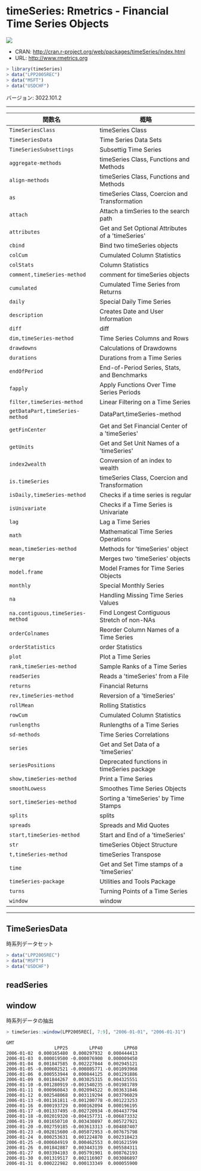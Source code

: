 

# timeSeries: Rmetrics - Financial Time Series Objects

[![](http://www.r-pkg.org/badges/version/timeSeries)](http://cran.rstudio.com/web/packages/timeSeries/index.html)

* CRAN: http://cran.r-project.org/web/packages/timeSeries/index.html
* URL: http://www.rmetrics.org


```r
> library(timeSeries)
> data("LPP2005REC")
> data("MSFT")
> data("USDCHF")
```

バージョン: 3022.101.2

-----



| 関数名 | 概略 |
|--------|------|
| `TimeSeriesClass` | timeSeries Class |
| `TimeSeriesData` | Time Series Data Sets |
| `TimeSeriesSubsettings` | Subsettig Time Series |
| `aggregate-methods` | timeSeries Class, Functions and Methods |
| `align-methods` | timeSeries Class, Functions and Methods |
| `as` | timeSeries Class, Coercion and Transformation |
| `attach` | Attach a timSeries to the search path |
| `attributes` | Get and Set Optional Attributes of a 'timeSeries' |
| `cbind` | Bind two timeSeries objects |
| `colCum` | Cumulated Column Statistics |
| `colStats` | Column Statistics |
| `comment,timeSeries-method` | comment for timeSeries objects |
| `cumulated` | Cumulated Time Series from Returns |
| `daily` | Special Daily Time Series |
| `description` | Creates Date and User Information |
| `diff` | diff |
| `dim,timeSeries-method` | Time Series Columns and Rows |
| `drawdowns` | Calculations of Drawdowns |
| `durations` | Durations from a Time Series |
| `endOfPeriod` | End-of-Period Series, Stats, and Benchmarks |
| `fapply` | Apply Functions Over Time Series Periods |
| `filter,timeSeries-method` | Linear Filtering on a Time Series |
| `getDataPart,timeSeries-method` | DataPart,timeSeries-method |
| `getFinCenter` | Get and Set Financial Center of a 'timeSeries' |
| `getUnits` | Get and Set Unit Names of a 'timeSeries' |
| `index2wealth` | Conversion of an index to wealth |
| `is.timeSeries` | timeSeries Class, Coercion and Transformation |
| `isDaily,timeSeries-method` | Checks if a time series is regular |
| `isUnivariate` | Checks if a Time Series is Univariate |
| `lag` | Lag a Time Series |
| `math` | Mathematical Time Series Operations |
| `mean,timeSeries-method` | Methods for 'timeSeries' object |
| `merge` | Merges two 'timeSeries' objects |
| `model.frame` | Model Frames for Time Series Objects |
| `monthly` | Special Monthly Series |
| `na` | Handling Missing Time Series Values |
| `na.contiguous,timeSeries-method` | Find Longest Contiguous Stretch of non-NAs |
| `orderColnames` | Reorder Column Names of a Time Series |
| `orderStatistics` | order Statistics |
| `plot` | Plot a Time Series |
| `rank,timeSeries-method` | Sample Ranks of a Time Series |
| `readSeries` | Reads a 'timeSeries' from a File |
| `returns` | Financial Returns |
| `rev,timeSeries-method` | Reversion of a 'timeSeries' |
| `rollMean` | Rolling Statistics |
| `rowCum` | Cumulated Column Statistics |
| `runlengths` | Runlengths of a Time Series |
| `sd-methods` | Time Series Correlations |
| `series` | Get and Set Data of a 'timeSeries' |
| `seriesPositions` | Deprecated functions in timeSeries package |
| `show,timeSeries-method` | Print a Time Series |
| `smoothLowess` | Smoothes Time Series Objects |
| `sort,timeSeries-method` | Sorting a 'timeSeries' by Time Stamps |
| `splits` | splits |
| `spreads` | Spreads and Mid Quotes |
| `start,timeSeries-method` | Start and End of a 'timeSeries' |
| `str` | timeSeries Object Structure |
| `t,timeSeries-method` | timeSeries Transpose |
| `time` | Get and Set Time stamps of a 'timeSeries' |
| `timeSeries-package` | Utilities and Tools Package |
| `turns` | Turning Points of a Time Series |
| `window` | window |

-----

## TimeSeriesData

時系列データセット


```r
> data("LPP2005REC")
> data("MSFT")
> data("USDCHF")
```


## readSeries



## window

時系列データの抽出


```r
> timeSeries::window(LPP2005REC[, 7:9], "2006-01-01", "2006-01-31")
```

```
GMT
                  LPP25        LPP40        LPP60
2006-01-02  0.000165480  0.000297932  0.000444413
2006-01-03  0.000019500 -0.000076900  0.000009450
2006-01-04  0.001847585  0.002227044  0.002945121
2006-01-05 -0.000602521 -0.000805771 -0.001093968
2006-01-06  0.000553944  0.000844125  0.001291886
2006-01-09  0.001844267  0.003025315  0.004325551
2006-01-10 -0.001280919 -0.001540235 -0.001981789
2006-01-11  0.000960843  0.002094522  0.003631846
2006-01-12  0.002548068  0.003119294  0.003796029
2006-01-13 -0.001161811 -0.001200778 -0.001223253
2006-01-16  0.000193729  0.000162094  0.000196195
2006-01-17 -0.001337495 -0.002720934 -0.004437794
2006-01-18 -0.002019320 -0.004157731 -0.006873332
2006-01-19  0.001650710  0.003430897  0.005727921
2006-01-20 -0.002759185 -0.003613313 -0.004887407
2006-01-23 -0.002815600 -0.005072953 -0.007675798
2006-01-24  0.000253631  0.001224870  0.002318423
2006-01-25 -0.000604919  0.000462553  0.001621599
2006-01-26  0.001842887  0.003443139  0.005584311
2006-01-27  0.003394103  0.005791901  0.008762193
2006-01-30  0.001319517  0.002116907  0.003086897
2006-01-31  0.000222982  0.000133349  0.000055900
```




